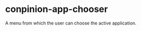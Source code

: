 conpinion-app-chooser
=====================

A menu from which the user can choose the active application.
